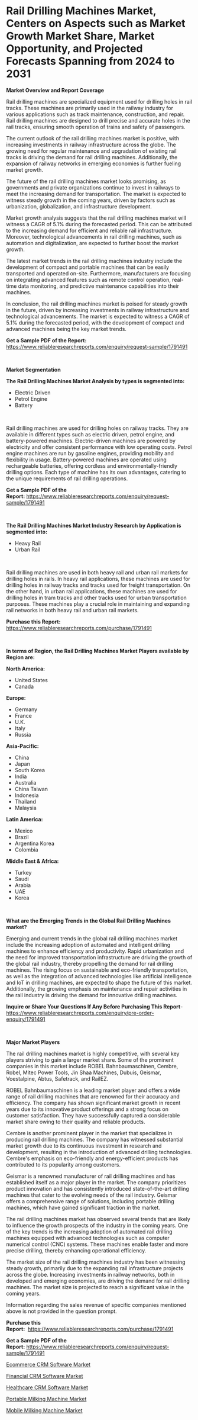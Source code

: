 <p><h1>Rail Drilling Machines Market, Centers on Aspects such as Market Growth Market Share, Market Opportunity, and Projected Forecasts Spanning from 2024 to 2031</h1></p><p><strong>Market Overview and Report Coverage</strong></p>
<p><p>Rail drilling machines are specialized equipment used for drilling holes in rail tracks. These machines are primarily used in the railway industry for various applications such as track maintenance, construction, and repair. Rail drilling machines are designed to drill precise and accurate holes in the rail tracks, ensuring smooth operation of trains and safety of passengers.</p><p>The current outlook of the rail drilling machines market is positive, with increasing investments in railway infrastructure across the globe. The growing need for regular maintenance and upgradation of existing rail tracks is driving the demand for rail drilling machines. Additionally, the expansion of railway networks in emerging economies is further fueling market growth.</p><p>The future of the rail drilling machines market looks promising, as governments and private organizations continue to invest in railways to meet the increasing demand for transportation. The market is expected to witness steady growth in the coming years, driven by factors such as urbanization, globalization, and infrastructure development.</p><p>Market growth analysis suggests that the rail drilling machines market will witness a CAGR of 5.1% during the forecasted period. This can be attributed to the increasing demand for efficient and reliable rail infrastructure. Moreover, technological advancements in rail drilling machines, such as automation and digitalization, are expected to further boost the market growth.</p><p>The latest market trends in the rail drilling machines industry include the development of compact and portable machines that can be easily transported and operated on-site. Furthermore, manufacturers are focusing on integrating advanced features such as remote control operation, real-time data monitoring, and predictive maintenance capabilities into their machines.</p><p>In conclusion, the rail drilling machines market is poised for steady growth in the future, driven by increasing investments in railway infrastructure and technological advancements. The market is expected to witness a CAGR of 5.1% during the forecasted period, with the development of compact and advanced machines being the key market trends.</p></p>
<p><strong>Get a Sample PDF of the Report:</strong> <a href="https://www.reliableresearchreports.com/enquiry/request-sample/1791491">https://www.reliableresearchreports.com/enquiry/request-sample/1791491</a></p>
<p>&nbsp;</p>
<p><strong>Market Segmentation</strong></p>
<p><strong>The Rail Drilling Machines Market Analysis by types is segmented into:</strong></p>
<p><ul><li>Electric Driven</li><li>Petrol Engine</li><li>Battery</li></ul></p>
<p>&nbsp;</p>
<p><p>Rail drilling machines are used for drilling holes on railway tracks. They are available in different types such as electric driven, petrol engine, and battery-powered machines. Electric-driven machines are powered by electricity and offer consistent performance with low operating costs. Petrol engine machines are run by gasoline engines, providing mobility and flexibility in usage. Battery-powered machines are operated using rechargeable batteries, offering cordless and environmentally-friendly drilling options. Each type of machine has its own advantages, catering to the unique requirements of rail drilling operations.</p></p>
<p><strong>Get a Sample PDF of the Report:</strong>&nbsp;<a href="https://www.reliableresearchreports.com/enquiry/request-sample/1791491">https://www.reliableresearchreports.com/enquiry/request-sample/1791491</a></p>
<p>&nbsp;</p>
<p><strong>The Rail Drilling Machines Market Industry Research by Application is segmented into:</strong></p>
<p><ul><li>Heavy Rail</li><li>Urban Rail</li></ul></p>
<p>&nbsp;</p>
<p><p>Rail drilling machines are used in both heavy rail and urban rail markets for drilling holes in rails. In heavy rail applications, these machines are used for drilling holes in railway tracks and tracks used for freight transportation. On the other hand, in urban rail applications, these machines are used for drilling holes in tram tracks and other tracks used for urban transportation purposes. These machines play a crucial role in maintaining and expanding rail networks in both heavy rail and urban rail markets.</p></p>
<p><strong>Purchase this Report:</strong>&nbsp; <a href="https://www.reliableresearchreports.com/purchase/1791491">https://www.reliableresearchreports.com/purchase/1791491</a></p>
<p>&nbsp;</p>
<p><strong>In terms of Region, the Rail Drilling Machines Market Players available by Region are:</strong></p>
<p>
    <p> <strong> North America: </strong>
        <ul>
            <li>United States</li>
            <li>Canada</li>
        </ul>
        </p> 
    <p> <strong> Europe: </strong>
        <ul>
            <li>Germany</li>
            <li>France</li>
            <li>U.K.</li>
            <li>Italy</li>
            <li>Russia</li>
        </ul>
        </p> 
    <p> <strong> Asia-Pacific: </strong>
        <ul>
            <li>China</li>
            <li>Japan</li>
            <li>South Korea</li>
            <li>India</li>
            <li>Australia</li>
            <li>China Taiwan</li>
            <li>Indonesia</li>
            <li>Thailand</li>
            <li>Malaysia</li>
        </ul>
        </p> 
    <p> <strong> Latin America: </strong>
        <ul>
            <li>Mexico</li>
            <li>Brazil</li>
            <li>Argentina Korea</li>
            <li>Colombia</li>
        </ul>
        </p> 
    <p> <strong> Middle East & Africa: </strong>
        <ul>
            <li>Turkey</li>
            <li>Saudi</li>
            <li>Arabia</li>
            <li>UAE</li>
            <li>Korea</li>
        </ul>
    </p>
    </p>
<p>&nbsp;</p>
<p><strong>What are the Emerging Trends in the Global Rail Drilling Machines market?</strong></p>
<p><p>Emerging and current trends in the global rail drilling machines market include the increasing adoption of automated and intelligent drilling machines to enhance efficiency and productivity. Rapid urbanization and the need for improved transportation infrastructure are driving the growth of the global rail industry, thereby propelling the demand for rail drilling machines. The rising focus on sustainable and eco-friendly transportation, as well as the integration of advanced technologies like artificial intelligence and IoT in drilling machines, are expected to shape the future of this market. Additionally, the growing emphasis on maintenance and repair activities in the rail industry is driving the demand for innovative drilling machines.</p></p>
<p><strong>Inquire or Share Your Questions If Any Before Purchasing This Report</strong>- <a href="https://www.reliableresearchreports.com/enquiry/pre-order-enquiry/1791491">https://www.reliableresearchreports.com/enquiry/pre-order-enquiry/1791491</a></p>
<p>&nbsp;</p>
<p><strong>Major Market Players</strong></p>
<p><p>The rail drilling machines market is highly competitive, with several key players striving to gain a larger market share. Some of the prominent companies in this market include ROBEL Bahnbaumaschinen, Cembre, Robel, Mitec Power Tools, Jin Shaa Machines, Dubuis, Geismar, Voestalpine, Abtus, Safetrack, and RailEZ.</p><p>ROBEL Bahnbaumaschinen is a leading market player and offers a wide range of rail drilling machines that are renowned for their accuracy and efficiency. The company has shown significant market growth in recent years due to its innovative product offerings and a strong focus on customer satisfaction. They have successfully captured a considerable market share owing to their quality and reliable products.</p><p>Cembre is another prominent player in the market that specializes in producing rail drilling machines. The company has witnessed substantial market growth due to its continuous investment in research and development, resulting in the introduction of advanced drilling technologies. Cembre's emphasis on eco-friendly and energy-efficient products has contributed to its popularity among customers.</p><p>Geismar is a renowned manufacturer of rail drilling machines and has established itself as a major player in the market. The company prioritizes product innovation and has consistently introduced state-of-the-art drilling machines that cater to the evolving needs of the rail industry. Geismar offers a comprehensive range of solutions, including portable drilling machines, which have gained significant traction in the market.</p><p>The rail drilling machines market has observed several trends that are likely to influence the growth prospects of the industry in the coming years. One of the key trends is the increasing adoption of automated rail drilling machines equipped with advanced technologies such as computer numerical control (CNC) systems. These machines enable faster and more precise drilling, thereby enhancing operational efficiency.</p><p>The market size of the rail drilling machines industry has been witnessing steady growth, primarily due to the expanding rail infrastructure projects across the globe. Increasing investments in railway networks, both in developed and emerging economies, are driving the demand for rail drilling machines. The market size is projected to reach a significant value in the coming years.</p><p>Information regarding the sales revenue of specific companies mentioned above is not provided in the question prompt.</p></p>
<p><strong>Purchase this Report:</strong>&nbsp;&nbsp;<a href="https://www.reliableresearchreports.com/purchase/1791491">https://www.reliableresearchreports.com/purchase/1791491</a></p>
<p></p>
<p><strong>Get a Sample PDF of the Report:</strong>&nbsp;<a href="https://www.reliableresearchreports.com/enquiry/request-sample/1791491">https://www.reliableresearchreports.com/enquiry/request-sample/1791491</a></p>
<p><p><a href="https://medium.com/@marieramos20/ecommerce-crm-software-market-competitive-analysis-market-trends-and-forecast-to-2030-f70828f79dcc">Ecommerce CRM Software Market</a></p><p><a href="https://medium.com/@marieramos20/financial-crm-software-nbsp-market-focuses-on-market-share-size-and-projected-forecast-till-2030-460a1ab06319">Financial CRM Software Market</a></p><p><a href="https://medium.com/@marieramos20/healthcare-crm-software-market-share-evolution-and-market-growth-trends-2023-2030-e4ad719696a9">Healthcare CRM Software Market</a></p><p><a href="https://github.com/GroverBarry/Market-Research-Report-List-3/blob/main/portable-milking-machine-market.md">Portable Milking Machine Market</a></p><p><a href="https://github.com/RickHolmes3/Market-Research-Report-List-2/blob/main/mobile-milking-machine-market.md">Mobile Milking Machine Market</a></p></p>